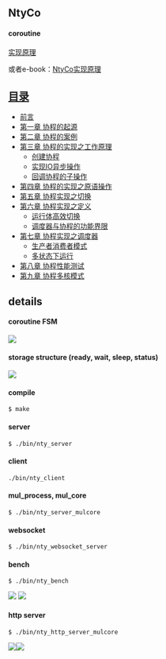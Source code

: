 ## NtyCo

#### coroutine
[实现原理](https://github.com/wangbojing/NtyCo/wiki/NtyCo%E7%9A%84%E5%AE%9E%E7%8E%B0)
  
或者e-book：[NtyCo实现原理](http://ntycobook.ntytcp.com/)

## [目录](http://ntycobook.ntytcp.com/index.html)
* [前言](http://ntycobook.ntytcp.com/charpter0/index.html)
* [第一章 协程的起源](http://ntycobook.ntytcp.com/chapter1/1_0.html)
* [第二章 协程的案例](http://ntycobook.ntytcp.com/index.html)
* [第三章 协程的实现之工作原理](http://ntycobook.ntytcp.com/index.html)
    * [创建协程](http://ntycobook.ntytcp.com/index.html)
    * [实现IO异步操作](http://ntycobook.ntytcp.com/index.html)
    * [回调协程的子操作](http://ntycobook.ntytcp.com/index.html)
* [第四章 协程的实现之原语操作](http://ntycobook.ntytcp.com/index.html)
* [第五章 协程实现之切换](http://ntycobook.ntytcp.com/index.html)
* [第六章 协程实现之定义](http://ntycobook.ntytcp.com/index.html)
    * [运行体高效切换](http://ntycobook.ntytcp.com/index.html)
    * [调度器与协程的功能界限](http://ntycobook.ntytcp.com/index.html)
* [第七章 协程实现之调度器](http://ntycobook.ntytcp.com/index.html)
    * [生产者消费者模式](http://ntycobook.ntytcp.com/index.html)
    * [多状态下运行](http://ntycobook.ntytcp.com/index.html)
* [第八章 协程性能测试](http://ntycobook.ntytcp.com/index.html)
* [第九章 协程多核模式](http://ntycobook.ntytcp.com/index.html)

## details
#### coroutine FSM
![](http://bojing.wang/wp-content/uploads/2018/08/status_machine.png)

#### storage structure (ready, wait, sleep, status)
![](http://bojing.wang/wp-content/uploads/2018/08/6.1.png)


#### compile

```
$ make
```


#### server 
```
$ ./bin/nty_server
```
#### client
```
./bin/nty_client
```

#### mul_process, mul_core
```
$ ./bin/nty_server_mulcore
```
#### websocket
```
$ ./bin/nty_websocket_server
```

#### bench
```
$ ./bin/nty_bench
```
![](http://bojing.wang/wp-content/uploads/2018/08/nty_bench_ntyco.png)
![](http://bojing.wang/wp-content/uploads/2018/08/nty_bench_nginx.png)


#### http server
```
$ ./bin/nty_http_server_mulcore
```

![](http://bojing.wang/wp-content/uploads/2018/08/ntyco_ab.png)![](http://bojing.wang/wp-content/uploads/2018/08/nginx_ab.png)

